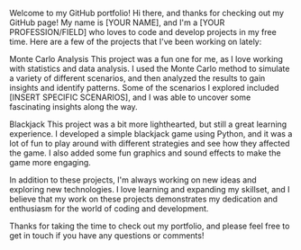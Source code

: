 Welcome to my GitHub portfolio!
Hi there, and thanks for checking out my GitHub page! My name is [YOUR NAME], and I'm a [YOUR PROFESSION/FIELD] who loves to code and develop projects in my free time. Here are a few of the projects that I've been working on lately:

Monte Carlo Analysis
This project was a fun one for me, as I love working with statistics and data analysis. I used the Monte Carlo method to simulate a variety of different scenarios, and then analyzed the results to gain insights and identify patterns. Some of the scenarios I explored included [INSERT SPECIFIC SCENARIOS], and I was able to uncover some fascinating insights along the way.

Blackjack
This project was a bit more lighthearted, but still a great learning experience. I developed a simple blackjack game using Python, and it was a lot of fun to play around with different strategies and see how they affected the game. I also added some fun graphics and sound effects to make the game more engaging.

In addition to these projects, I'm always working on new ideas and exploring new technologies. I love learning and expanding my skillset, and I believe that my work on these projects demonstrates my dedication and enthusiasm for the world of coding and development.

Thanks for taking the time to check out my portfolio, and please feel free to get in touch if you have any questions or comments!
